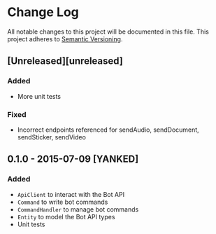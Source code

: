 # Change Log
All notable changes to this project will be documented in this file.
This project adheres to [Semantic Versioning](http://semver.org/).

## [Unreleased][unreleased]
### Added
* More unit tests

### Fixed
* Incorrect endpoints referenced for sendAudio, sendDocument, sendSticker, sendVideo

## 0.1.0 - 2015-07-09 [YANKED]
### Added
* `ApiClient` to interact with the Bot API
* `Command` to write bot commands
* `CommandHandler` to manage bot commands
* `Entity` to model the Bot API types
* Unit tests
